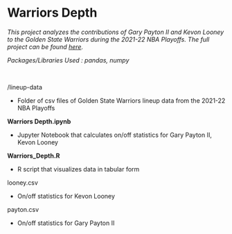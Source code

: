 # Warriors Depth

*This project analyzes the contributions of Gary Payton II and Kevon Looney to the Golden State Warriors during the 2021-22 NBA Playoffs. The full project can be found [here](https://jeremydumalig.com/depth/).*

*Packages/Libraries Used : pandas, numpy* <br>

<br>

/lineup-data
* Folder of csv files of Golden State Warriors lineup data from the 2021-22 NBA Playoffs

**Warriors Depth.ipynb**
* Jupyter Notebook that calculates on/off statistics for Gary Payton II, Kevon Looney

**Warriors_Depth.R**
* R script that visualizes data in tabular form

looney.csv
* On/off statistics for Kevon Looney

payton.csv
* On/off statistics for Gary Payton II
